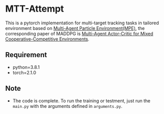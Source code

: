 # MTT-Attempt

This is a pytorch implementation for multi-target tracking tasks in tailored environment based on [Multi-Agent Particle Environment(MPE)](https://github.com/openai/multiagent-particle-envs), the corresponding paper of MADDPG is [Multi-Agent Actor-Critic for Mixed Cooperative-Competitive Environments](https://arxiv.org/abs/1706.02275).

## Requirement

- python=3.8.1
- torch=2.1.0

## Note

+ The code is complete. To run the training or testment, just run the `main.py` with the arguments defined in ```arguments.py```.
